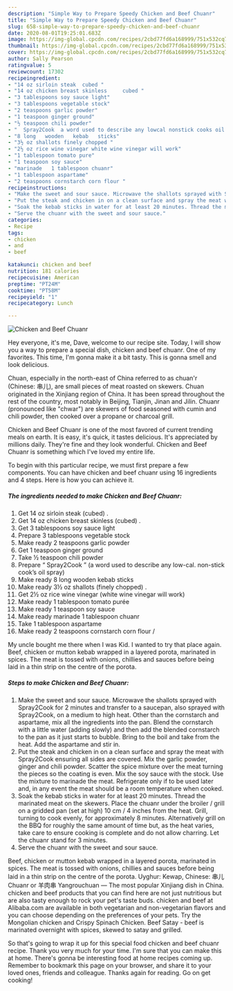 ```yaml
---
description: "Simple Way to Prepare Speedy Chicken and Beef Chuanr"
title: "Simple Way to Prepare Speedy Chicken and Beef Chuanr"
slug: 658-simple-way-to-prepare-speedy-chicken-and-beef-chuanr
date: 2020-08-01T19:25:01.683Z
image: https://img-global.cpcdn.com/recipes/2cbd77fd6a168999/751x532cq70/chicken-and-beef-chuanr-recipe-main-photo.jpg
thumbnail: https://img-global.cpcdn.com/recipes/2cbd77fd6a168999/751x532cq70/chicken-and-beef-chuanr-recipe-main-photo.jpg
cover: https://img-global.cpcdn.com/recipes/2cbd77fd6a168999/751x532cq70/chicken-and-beef-chuanr-recipe-main-photo.jpg
author: Sally Pearson
ratingvalue: 5
reviewcount: 17302
recipeingredient:
- "14 oz sirloin steak  cubed "
- "14 oz chicken breast skinless     cubed "
- "3 tablespoons soy sauce light"
- "3 tablespoons vegetable stock"
- "2 teaspoons garlic powder"
- "1 teaspoon ginger ground"
- "½ teaspoon chili powder"
- "  Spray2Cook  a word used to describe any lowcal nonstick cooks oil spray"
- "8 long   wooden   kebab   sticks"
- "3½ oz shallots finely chopped "
- "2½ oz rice wine vinegar white wine vinegar will work"
- "1 tablespoon tomato pure"
- "1 teaspoon soy sauce"
- "marinade   1 tablespoon chuanr"
- "1 tablespoon aspartame"
- "2 teaspoons cornstarch corn flour "
recipeinstructions:
- "Make the sweet and sour sauce. Microwave the shallots sprayed with Spray2Cook for 2 minutes and transfer to a saucepan, also sprayed with Spray2Cook, on a medium to high heat. Other than the cornstarch and aspartame, mix all the ingredients into the pan. Blend the cornstarch with a little water (adding slowly) and then add the blended cornstarch to the pan as it just starts to bubble. Bring to the boil and take from the heat. Add the aspartame and stir in."
- "Put the steak and chicken in on a clean surface and spray the meat with Spray2Cook ensuring all sides are covered. Mix the garlic powder, ginger and chili powder. Scatter the spice mixture over the meat turning the pieces so the coating is even. Mix the soy sauce with the stock. Use the mixture to marinade the meat. Refrigerate only if to be used later and, in any event the meat should be a room temperature when cooked."
- "Soak the kebab sticks in water for at least 20 minutes. Thread the marinated meat on the skewers. Place the chuanr under the broiler / grill on a gridded pan (set at high) 10 cm / 4 inches from the heat. Grill, turning to cook evenly, for approximately 8 minutes. Alternatively grill on the BBQ for roughly the same amount of time but, as the heat varies, take care to ensure cooking is complete and do not allow charring. Let the chuanr stand for 3 minutes."
- "Serve the chuanr with the sweet and sour sauce."
categories:
- Recipe
tags:
- chicken
- and
- beef

katakunci: chicken and beef 
nutrition: 181 calories
recipecuisine: American
preptime: "PT24M"
cooktime: "PT58M"
recipeyield: "1"
recipecategory: Lunch

---
```



![Chicken and Beef Chuanr](https://img-global.cpcdn.com/recipes/2cbd77fd6a168999/751x532cq70/chicken-and-beef-chuanr-recipe-main-photo.jpg)

Hey everyone, it's me, Dave, welcome to our recipe site. Today, I will show you a way to prepare a special dish, chicken and beef chuanr. One of my favorites. This time, I'm gonna make it a bit tasty. This is gonna smell and look delicious.

Chuan, especially in the north-east of China referred to as chuan&#39;r (Chinese: 串儿), are small pieces of meat roasted on skewers. Chuan originated in the Xinjiang region of China. It has been spread throughout the rest of the country, most notably in Beijing, Tianjin, Jinan and Jilin. Chuanr (pronounced like &#34;chwar&#34;) are skewers of food seasoned with cumin and chili powder, then cooked over a propane or charcoal grill.

Chicken and Beef Chuanr is one of the most favored of current trending meals on earth. It is easy, it's quick, it tastes delicious. It's appreciated by millions daily. They're fine and they look wonderful. Chicken and Beef Chuanr is something which I've loved my entire life.


To begin with this particular recipe, we must first prepare a few components. You can have chicken and beef chuanr using 16 ingredients and 4 steps. Here is how you can achieve it.

<!--inarticleads1-->

##### The ingredients needed to make Chicken and Beef Chuanr:

1. Get 14 oz sirloin steak  (cubed) .
1. Get 14 oz chicken breast skinless     (cubed) .
1. Get 3 tablespoons soy sauce light
1. Prepare 3 tablespoons vegetable stock
1. Make ready 2 teaspoons garlic powder
1. Get 1 teaspoon ginger ground
1. Take ½ teaspoon chili powder
1. Prepare  “ Spray2Cook ” (a word used to describe any low-cal. non-stick cook’s oil spray)
1. Make ready 8 long   wooden   kebab   sticks
1. Make ready 3½ oz shallots (finely chopped) .
1. Get 2½ oz rice wine vinegar (white wine vinegar will work)
1. Make ready 1 tablespoon tomato purée
1. Make ready 1 teaspoon soy sauce
1. Make ready marinade   1 tablespoon chuanr
1. Take 1 tablespoon aspartame
1. Make ready 2 teaspoons cornstarch corn flour /


My uncle bought me there when I was Kid. I wanted to try that place again. Beef, chicken or mutton kebab wrapped in a layered porota, marinated in spices. The meat is tossed with onions, chillies and sauces before being laid in a thin strip on the centre of the porota. 

<!--inarticleads2-->

##### Steps to make Chicken and Beef Chuanr:

1. Make the sweet and sour sauce. Microwave the shallots sprayed with Spray2Cook for 2 minutes and transfer to a saucepan, also sprayed with Spray2Cook, on a medium to high heat. Other than the cornstarch and aspartame, mix all the ingredients into the pan. Blend the cornstarch with a little water (adding slowly) and then add the blended cornstarch to the pan as it just starts to bubble. Bring to the boil and take from the heat. Add the aspartame and stir in.
1. Put the steak and chicken in on a clean surface and spray the meat with Spray2Cook ensuring all sides are covered. Mix the garlic powder, ginger and chili powder. Scatter the spice mixture over the meat turning the pieces so the coating is even. Mix the soy sauce with the stock. Use the mixture to marinade the meat. Refrigerate only if to be used later and, in any event the meat should be a room temperature when cooked.
1. Soak the kebab sticks in water for at least 20 minutes. Thread the marinated meat on the skewers. Place the chuanr under the broiler / grill on a gridded pan (set at high) 10 cm / 4 inches from the heat. Grill, turning to cook evenly, for approximately 8 minutes. Alternatively grill on the BBQ for roughly the same amount of time but, as the heat varies, take care to ensure cooking is complete and do not allow charring. Let the chuanr stand for 3 minutes.
1. Serve the chuanr with the sweet and sour sauce.


Beef, chicken or mutton kebab wrapped in a layered porota, marinated in spices. The meat is tossed with onions, chillies and sauces before being laid in a thin strip on the centre of the porota. Uyghur: Kewap, Chinese: 串儿 Chuanr or 羊肉串 Yangrouchuan — The most popular Xinjiang dish in China. chicken and beef products that you can find here are not just nutritious but are also tasty enough to rock your pet&#39;s taste buds. chicken and beef at Alibaba.com are available in both vegetarian and non-vegetarian flavors and you can choose depending on the preferences of your pets. Try the Mongolian chicken and Crispy Spinach Chicken. Beef Satay - beef is marinated overnight with spices, skewed to satay and grilled. 

So that's going to wrap it up for this special food chicken and beef chuanr recipe. Thank you very much for your time. I'm sure that you can make this at home. There's gonna be interesting food at home recipes coming up. Remember to bookmark this page on your browser, and share it to your loved ones, friends and colleague. Thanks again for reading. Go on get cooking!
